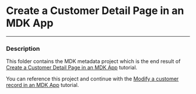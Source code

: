 # Create a Customer Detail Page in an MDK App

***
### Description

This folder contains the MDK metadata project which is the end result of [Create a Customer Detail Page in an MDK App](https://developers.sap.com/tutorials/cp-mobile-dev-kit-detail-page.html) tutorial.

You can reference this project and continue with the [Modify a customer record in an MDK App](https://developers.sap.com/tutorials/cp-mobile-dev-kit-detail-page.html) tutorial.